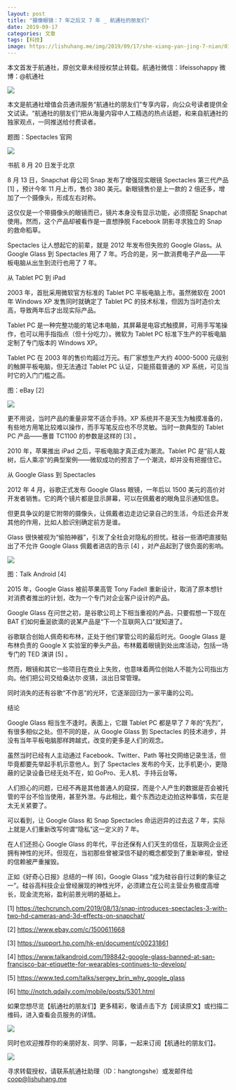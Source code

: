 ```yaml
---
layout: post
title: "摄像眼镜：7 年之后又 7 年 _ 航通社的朋友们"
date: 2019-09-17
categories: 文章
tags: [科技]
image: https://lishuhang.me/img/2019/09/17/she-xiang-yan-jing-7-nian/01.png
---
```


本文首发于航通社，原创文章未经授权禁止转载。航通社微信：lifeissohappy 微博：@航通社

![](https://lishuhang.me/img/2019/09/17/she-xiang-yan-jing-7-nian/01.png)

本文是航通社增值会员通讯服务“航通社的朋友们”专享内容，向公众号读者提供全文试读。“航通社的朋友们”把从海量内容中人工精选的热点话题，和来自航通社的独家观点，一同推送给付费读者。

题图：Spectacles 官网

![](https://lishuhang.me/img/2019/09/17/she-xiang-yan-jing-7-nian/02.jpg)

书航 8 月 20 日发于北京

8 月 13 日，Snapchat 母公司 Snap 发布了增强现实眼镜 Spectacles 第三代产品 [1] ，预计今年 11 月上市，售价 380 美元。新眼镜售价是上一款的 2 倍还多，增加了一个摄像头，形成左右对称。

这仅仅是一个带摄像头的眼镜而已，镜片本身没有显示功能，必须搭配 Snapchat 使用。然而，这个产品却被看作是一直想挣脱 Facebook 阴影寻求独立的 Snap 的救命稻草。

Spectacles 让人想起它的前辈，就是 2012 年发布但失败的 Google Glass。从 Google Glass 到 Spectacles 用了 7 年。巧合的是，另一款消费电子产品——平板电脑从出生到流行也用了 7 年。

从 Tablet PC 到 iPad

2003 年，首批采用微软官方标准的 Tablet PC 平板电脑上市。虽然微软在 2001 年 Windows XP 发售同时就确定了 Tablet PC 的技术标准，但因为当时造价太高，导致两年后才出现实际产品。

Tablet PC 是一种完整功能的笔记本电脑，其屏幕是电容式触摸屏，可用手写笔操作，也可以用手指指点（但十分吃力）。微软为 Tablet PC 标准下生产的平板电脑定制了专门版本的 Windows XP。

Tablet PC 在 2003 年的售价均超过万元。有厂家想生产大约 4000-5000 元级别的触屏平板电脑，但无法通过 Tablet PC 认证，只能搭载普通的 XP 系统，可见当时它的入门门槛之高。

图：eBay [2]

![](https://lishuhang.me/img/2019/09/17/she-xiang-yan-jing-7-nian/03.jpg)

更不用说，当时产品的重量非常不适合手持。XP 系统并不是天生为触摸准备的，有些地方用笔比较难以操作，而手写笔反应也不尽灵敏。当时一款典型的 Tablet PC 产品——惠普 TC1100 的参数是这样的 [3] 。

2010 年，苹果推出 iPad 之后，平板电脑才真正成为潮流。Tablet PC 是“前人栽树，后人乘凉”的典型案例——微软成功的预言了一个潮流，却并没有把握住它。

从 Google Glass 到 Spectacles

2012 年 4 月，谷歌正式发布 Google Glass 眼镜，一年后以 1500 美元的高价对开发者销售。它的两个镜片都是显示屏幕，可以在佩戴者的眼角显示通知信息。

但更具争议的是它附带的摄像头，让佩戴者边走边记录自己的生活，今后还会开发其他的作用，比如人脸识别确定前方是谁。

Glass 很快被视为“偷拍神器”，引发了全社会对隐私的担忧。硅谷一些酒吧直接贴出了不允许 Google Glass 佩戴者进店的告示 [4] ，对产品起到了很负面的影响。

![](https://lishuhang.me/img/2019/09/17/she-xiang-yan-jing-7-nian/04.jpg)

图：Talk Android [4]

2015 年，Google Glass 被前苹果高管 Tony Fadell 重新设计，取消了原本想针对消费者推出的计划，改为一个专门对企业客户设计的产品。

Google Glass 在问世之初，是谷歌公司上下相当重视的产品，只要假想一下现在 BAT 们如何垂涎欲滴的说某产品是“下一个互联网入口”就知道了。

谷歌联合创始人佩奇和布林，正处于他们掌管公司的最后时光。Google Glass 是布林负责的 Google X 实验室的拳头产品，布林戴着眼镜到处出席活动，包括一场专门的 TED 演讲 [5] 。

然而，眼镜和其它一些项目在商业上失败，也意味着两位创始人不能为公司指出方向。他们把公司交给桑达尔·皮猜，淡出日常管理。

同时消失的还有谷歌“不作恶”的光环，它逐渐回归为一家平庸的公司。

结论

Google Glass 相当生不逢时。表面上，它跟 Tablet PC 都是早了 7 年的“先烈”，有很多相似之处。但不同的是，从 Google Glass 到 Spectacles 的技术进步，并没有当年平板电脑那样跨越式，改变的更多是人们的观念。

虽然当时已经有人主动通过 Facebook、Twitter、Path 等社交网络记录生活，但毕竟都要先举起手机示意他人。到了 Spectacles 发布的今天，比手机更小，更隐蔽的记录设备已经无处不在，如 GoPro、无人机、手持云台等。

人们担心的问题，已经不再是其他普通人的窥探，而是个人产生的数据是否会被托管的平台不恰当使用，甚至外泄。与此相比，戴个东西边走边拍这种事情，实在是太无关紧要了。

可以看到，让 Google Glass 和 Snap Spectacles 命运迥异的过去这 7 年，实际上就是人们重新改写何谓“隐私”这一定义的 7 年。

在人们还担心 Google Glass 的年代，平台还保有人们天生的信任，互联网企业还拥有神性的光环。但现在，当初那些曾被深信不疑的概念都受到了重新审视，曾经的信赖被严重摧毁。

正如《好奇心日报》总结的一样 [6]，Google Glass “成为硅谷自行过剩的象征之一”。硅谷高科技企业曾经展现的神性光环，必须建立在公司主营业务极度高增长，现金流充裕，盈利前景光明的基础上。

[1] https://techcrunch.com/2019/08/13/snap-introduces-spectacles-3-with-two-hd-cameras-and-3d-effects-on-snapchat/

[2] https://www.ebay.com/c/1500611668

[3] https://support.hp.com/hk-en/document/c00231861

[4] https://www.talkandroid.com/198842-google-glass-banned-at-san-francisco-bar-etiquette-for-wearables-continues-to-develop/

[5] https://www.ted.com/talks/sergey_brin_why_google_glass

[6] http://notch.qdaily.com/mobile/posts/5301.html

如果您想尽览【航通社的朋友们】更多精彩，敬请点击下方【阅读原文】或扫描二维码，进入查看会员服务的详情。

![](https://lishuhang.me/img/2019/09/17/she-xiang-yan-jing-7-nian/05.png)

同时也欢迎推荐你的亲朋好友、同学、同事，一起来订阅【航通社的朋友们】。

![](https://lishuhang.me/img/2019/09/17/she-xiang-yan-jing-7-nian/06.png)

寻求转载授权，请联系航通社助理（ID：hangtongshe）或发邮件给 coop@lishuhang.me